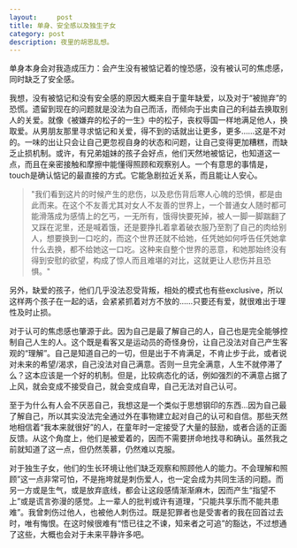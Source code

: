 ```yaml
---
layout:     post
title: 单身、安全感以及独生子女   
category: post
description: 夜里的胡思乱想。
---
```

单身本身会对我造成压力：会产生没有被惦记着的惶恐感，没有被认可的焦虑感，同时缺乏了安全感。

我想，没有被惦记和没有安全感的原因大概来自于童年缺爱，以及对于“被抛弃”的恐慌。遗留到现在的问题就是没法为自己而活，而倾向于出卖自己的利益去换取别人的关爱。就像《被嫌弃的松子的一生》中的松子，丧权辱国一样地满足他人，换取爱。从男朋友那里寻求惦记和关爱，得不到的话就出让更多，更多……这是不对的。一味的出让只会让自己更忽视自身的状态和问题，让自己变得更加糟糕，而缺乏止损机制。或许，有兄弟姐妹的孩子会好点，他们天然地被惦记，也知道这一点，而且在亲密接触和摩擦中能懂得照顾和观察别人。一个有意思的事情是，touch是确认惦记的最直接的方式。它能急剧拉近关系，而且能让人安心。

> "我们看到这片的时候产生的悲伤，以及悲伤背后寒人心魄的恐惧，都是由此而来。在这个不友善尤其对女人不友善的世界上，一个普通女人随时都可能滑落成为感情上的乞丐，一无所有，饿得快要死掉，被人一脚一脚踹翻了又踩在泥里，还是喊着饿，还是要挣扎着拿着破衣服乃至割了自己的肉给别人，想要换到一口吃的，而这个世界还就不给她，任凭她如何呼告任凭她拿什么去换，都不给她这一口吃。这种来自整个世界的恶意，和她那始终没有得到安慰的欲望，构成了惊人而且难堪的对比，这就更让人悲伤并且恐惧。"

另外，缺爱的孩子，他们几乎没法忍受背叛，相处的模式也有些exclusive，所以这样两个孩子在一起的话，会紧紧抓着对方不放的……只要还有爱，就很难出于理性及时止损。

对于认可的焦虑感也肇源于此。因为自己是最了解自己的人，自己也是完全能够控制自己人生的人。这个既是看客又是运动员的奇怪身份，让自己没法对自己产生客观的“理解”。自己是知道自己的一切，但是出于不肯满足，不肯止步于此，或者说对未来的希望/渴求，自己没法对自己满意。否则一旦完全满意，人生不就停滞了么？这本应该是一个好的机制。但是，比较病态化的话，例如强烈的不满意占据了上风，就会变成不接受自己，就会变成自卑，自己无法对自己认可。

至于为什么有人会不厌恶自己，我想这是一个类似于思想钢印的东西…因为自己最了解自己，所以其实没法完全通过外在事物建立起对自己的认可和自信。那些天然地相信着“我本来就很好”的人，在童年时一定接受了大量的鼓励，或者合适的正面反馈。从这个角度上，他们是被爱着的，因而不需要拼命地找寻和确认。虽然我之前就知道了这一点，但仍然羡慕，仍然难以克服。

对于独生子女，他们的生长环境让他们缺乏观察和照顾他人的能力。不会理解和照顾”这一点非常可怕，不是拖垮就是刺伤爱人，也一定会成为共同生活的问题。而另一方或是生气，或是放弃底线，都会让这段感情渐渐麻木，因而产生“指望不上”或是谎言弥漫的感觉。上一辈人的批判或许有道理，“只能共享乐而不能共患难”。我曾刺伤过他人，也被他人刺伤过。既是犯罪者也是受害者的我在回首过去时，唯有悔恨。在这时候很难有“悟已往之不谏，知来者之可追”的豁达，不过想通了这些，大概也会对于未来平静许多吧。

